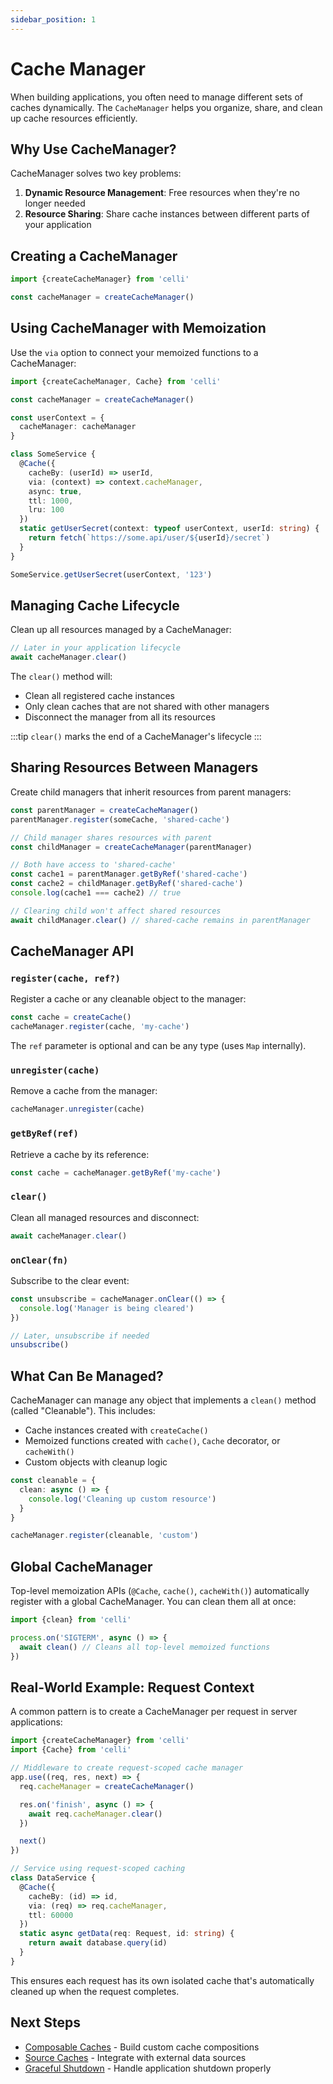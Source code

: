 ```yaml
---
sidebar_position: 1
---
```


# Cache Manager

When building applications, you often need to manage different sets of caches dynamically. The `CacheManager` helps you organize, share, and clean up cache resources efficiently.

## Why Use CacheManager?

CacheManager solves two key problems:

1. **Dynamic Resource Management**: Free resources when they're no longer needed
2. **Resource Sharing**: Share cache instances between different parts of your application

## Creating a CacheManager

```typescript
import {createCacheManager} from 'celli'

const cacheManager = createCacheManager()
```

## Using CacheManager with Memoization

Use the `via` option to connect your memoized functions to a CacheManager:

```typescript
import {createCacheManager, Cache} from 'celli'

const cacheManager = createCacheManager()

const userContext = {
  cacheManager: cacheManager
}

class SomeService {
  @Cache({
    cacheBy: (userId) => userId,
    via: (context) => context.cacheManager,
    async: true,
    ttl: 1000,
    lru: 100
  })
  static getUserSecret(context: typeof userContext, userId: string) {
    return fetch(`https://some.api/user/${userId}/secret`)
  }
}

SomeService.getUserSecret(userContext, '123')
```

## Managing Cache Lifecycle

Clean up all resources managed by a CacheManager:

```typescript
// Later in your application lifecycle
await cacheManager.clear()
```

The `clear()` method will:
- Clean all registered cache instances
- Only clean caches that are not shared with other managers
- Disconnect the manager from all its resources

:::tip
`clear()` marks the end of a CacheManager's lifecycle
:::

## Sharing Resources Between Managers

Create child managers that inherit resources from parent managers:

```typescript
const parentManager = createCacheManager()
parentManager.register(someCache, 'shared-cache')

// Child manager shares resources with parent
const childManager = createCacheManager(parentManager)

// Both have access to 'shared-cache'
const cache1 = parentManager.getByRef('shared-cache')
const cache2 = childManager.getByRef('shared-cache')
console.log(cache1 === cache2) // true

// Clearing child won't affect shared resources
await childManager.clear() // shared-cache remains in parentManager
```

## CacheManager API

### `register(cache, ref?)`

Register a cache or any cleanable object to the manager:

```typescript
const cache = createCache()
cacheManager.register(cache, 'my-cache')
```

The `ref` parameter is optional and can be any type (uses `Map` internally).

### `unregister(cache)`

Remove a cache from the manager:

```typescript
cacheManager.unregister(cache)
```

### `getByRef(ref)`

Retrieve a cache by its reference:

```typescript
const cache = cacheManager.getByRef('my-cache')
```

### `clear()`

Clean all managed resources and disconnect:

```typescript
await cacheManager.clear()
```

### `onClear(fn)`

Subscribe to the clear event:

```typescript
const unsubscribe = cacheManager.onClear(() => {
  console.log('Manager is being cleared')
})

// Later, unsubscribe if needed
unsubscribe()
```

## What Can Be Managed?

CacheManager can manage any object that implements a `clean()` method (called "Cleanable"). This includes:

- Cache instances created with `createCache()`
- Memoized functions created with `cache()`, `Cache` decorator, or `cacheWith()`
- Custom objects with cleanup logic

```typescript
const cleanable = {
  clean: async () => {
    console.log('Cleaning up custom resource')
  }
}

cacheManager.register(cleanable, 'custom')
```

## Global CacheManager

Top-level memoization APIs (`@Cache`, `cache()`, `cacheWith()`) automatically register with a global CacheManager. You can clean them all at once:

```typescript
import {clean} from 'celli'

process.on('SIGTERM', async () => {
  await clean() // Cleans all top-level memoized functions
})
```

## Real-World Example: Request Context

A common pattern is to create a CacheManager per request in server applications:

```typescript
import {createCacheManager} from 'celli'
import {Cache} from 'celli'

// Middleware to create request-scoped cache manager
app.use((req, res, next) => {
  req.cacheManager = createCacheManager()

  res.on('finish', async () => {
    await req.cacheManager.clear()
  })

  next()
})

// Service using request-scoped caching
class DataService {
  @Cache({
    cacheBy: (id) => id,
    via: (req) => req.cacheManager,
    ttl: 60000
  })
  static async getData(req: Request, id: string) {
    return await database.query(id)
  }
}
```

This ensures each request has its own isolated cache that's automatically cleaned up when the request completes.

## Next Steps

- [Composable Caches](./composable-caches.md) - Build custom cache compositions
- [Source Caches](./source-caches.md) - Integrate with external data sources
- [Graceful Shutdown](./graceful-shutdown.md) - Handle application shutdown properly
